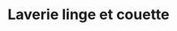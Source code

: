---
title: "Laverie linge et couette"
url: /buxerolles/laverie-linge-et-couette/
shop: Wäscherei
---